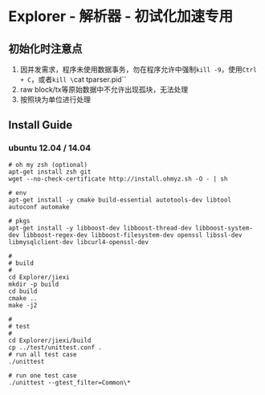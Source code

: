 # Explorer - 解析器 - 初试化加速专用

## 初始化时注意点

1. 因并发需求，程序未使用数据事务，勿在程序允许中强制`kill -9`，使用`Ctrl + C`，或者`kill \`cat tparser.pid\``
1. raw block/tx等原始数据中不允许出现孤块，无法处理
1. 按照块为单位进行处理

## Install Guide
### ubuntu 12.04 / 14.04

```
# oh my zsh (optional)
apt-get install zsh git
wget --no-check-certificate http://install.ohmyz.sh -O - | sh

# env
apt-get install -y cmake build-essential autotools-dev libtool autoconf automake

# pkgs
apt-get install -y libboost-dev libboost-thread-dev libboost-system-dev libboost-regex-dev libboost-filesystem-dev openssl libssl-dev libmysqlclient-dev libcurl4-openssl-dev

#
# build
#
cd Explorer/jiexi
mkdir -p build
cd build
cmake ..
make -j2

#
# test
#
cd Explorer/jiexi/build
cp ../test/unittest.conf .
# run all test case
./unittest

# run one test case
./unittest --gtest_filter=Common\*
```
